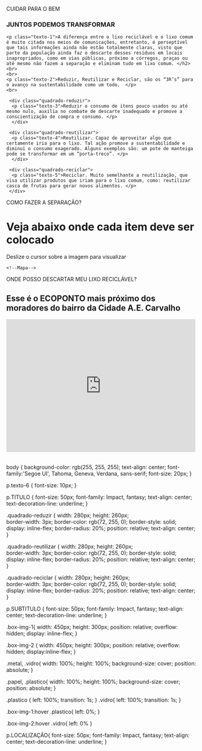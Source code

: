 <!DOCTYPE html>
<html lang="en">
<head>
  <meta charset="UTF-8">
  <meta http-equiv="X-UA-Compatible" content="IE=Edge">
  <meta name="viewport" content="width=device-width, initial-scale=1">

  <title>CUIDAR PARA O BEM</title>
  
  <!-- HTML -->
  

  <!-- Custom Styles -->
  <link rel="stylesheet" href="style.css">
</head>

<body>
  <p class="TITULO">CUIDAR PARA O BEM</p>

  <h3>JUNTOS PODEMOS TRANSFORMAR</h3>
  <!-- Project -->

    <p class="texto-1">A diferença entre o lixo reciclável e o lixo comum é muito citada nos meios de comunicações, entretanto, é perseptível que tais informações ainda não estão totalmente claras, visto que parte da população ainda faz o descarte desses resíduos em locais inapropriados, como em vias públicas, próximo a córregos, praças ou até mesmo não fazem a separação e eliminam tudo em lixo comum. </h2>
    <br>
    <br>
    <p class="texto-2">Reduzir, Reutilizar e Reciclar, são os “3R’s” para o avanço na sustentabilidade como um todo.  </p>
    <br>

     <div class="quadrado-reduzir">
      <p class="texto-3">Reduzir o consumo de itens pouco usados ou até mesmo nulo, auxilia no combate de descarte inadequado e promove a conscientização de compra e consumo. </p>
      </div>

     <div class="quadrado-reutilizar">
      <p class="texto-4">Reutilizar. Capaz de aproveitar algo que certamente iria para o lixo. Tal ação promove a sustentabilidade e diminui o consumo exagerado. Alguns exemplos são: um pote de manteiga pode se transformar em um “porta-treco”. </p>
      </div>

     <div class="quadrado-reciclar">
      <p class="texto-5">Reciclar. Muito semelhante a reutilização, que visa utilizar produtos que iriam para o lixo comum, como: reutilizar casca de frutas para gerar novos alimentos. </p>
     </div>

 <!--Separação do lixo-->
  <p class="SUBTITULO">COMO FAZER A SEPARAÇÃO?</p>
  </p>
  <h1>Veja abaixo onde cada item deve ser colocado</h1>
     <div class="box-img-1">
       <div class="papel" style="background-image: url(imagens/papel.png);"></div>
       <div class="plastico" style="background-image: url(imagens/plastico.png);"></div>
       </div>
     <div class="box-img-2">
       <div class="metal" style="background-image: url(imagens/metal.png);"></div>
       <div class="vidro" style="background-image: url(imagens/vidro.png);"></div>
    </div>
    <p class="texto-6">Deslize o cursor sobre a imagem para visualizar</p>

    <!--Mapa-->
  <p class="LOCALIZAÇÃO">ONDE POSSO DESCARTAR MEU LIXO RECICLÁVEL?</p>
  <h2>Esse é o ECOPONTO mais próximo dos moradores do bairro da Cidade A.E. Carvalho</h2>
  <div class="contrainer-form">
    <iframe src="https://www.google.com/maps/embed?pb=!1m18!1m12!1m3!1d3658.324475710072!2d-46.46353064038151!3d-23.52082927744881!2m3!1f0!2f0!3f0!3m2!1i1024!2i768!4f13.1!3m3!1m2!1s0x94ce6131340d0d0b%3A0x1bbbaae39139d689!2sR.%20Manuel%20Alves%20da%20Rocha%2C%20584%20-%20Parque%20Guarani%2C%20S%C3%A3o%20Paulo%20-%20SP%2C%2008235-620!5e0!3m2!1spt-BR!2sbr!4v1710714362337!5m2!1spt-BR!2sbr" width="500" height="350" style="border:0;" allowfullscreen="" loading="lazy" referrerpolicy="no-referrer-when-downgrade"></iframe>
  </div>

</body>
</html>

body {
    background-color: rgb(255, 255, 255);
    text-align: center;
    font-family:'Segoe UI', Tahoma, Geneva, Verdana, sans-serif;
    font-size: 20px;
}

p.texto-6 {
     font-size: 10px;
}

p.TITULO {
    font-size: 50px;
    font-family: Impact, fantasy;
    text-align: center;
    text-decoration-line: underline;
}

.quadrado-reduzir {
    width: 280px;
    height: 260px;            
    border-width: 3px;
    border-color: rgb(72, 255, 0);
    border-style: solid;
    display: inline-flex;
    border-radius: 20%;
    position: relative;
    text-align: center;
}

.quadrado-reutilizar {
    width: 280px;
    height: 260px;            
    border-width: 3px;
    border-color: rgb(72, 255, 0);
    border-style: solid;
    display: inline-flex;
    border-radius: 20%;
    position: relative;
    text-align: center;
}

.quadrado-reciclar {
    width: 280px;
    height: 260px;            
    border-width: 3px;
    border-color: rgb(72, 255, 0);
    border-style: solid;
    display: inline-flex;
    border-radius: 20%;
    position: relative;
    text-align: center;
}

p.SUBTITULO {
    font-size: 50px;
    font-family: Impact, fantasy;
    text-align: center;
    text-decoration-line: underline;
}

.box-img-1{
    width: 450px;
    height: 300px;
    position: relative;
    overflow: hidden;
    display: inline-flex;
}

.box-img-2 {
    width: 450px;
    height: 300px;
    position: relative;
    overflow: hidden;
    display:inline-flex;
}

.metal, .vidro{
    width: 100%;
    height: 100%;
    background-size: cover;
    position: absolute;
}

.papel, .plastico{
    width: 100%;
    height: 100%;
    background-size: cover;
    position: absolute;
}

.plastico { 
    left: 100%;
    transition: 1s;
}
.vidro{
    left: 100%;
    transition: 1s;
}

.box-img-1:hover .plastico{
    left: 0%;
}

.box-img-2:hover .vidro{
    left: 0%
}

p.LOCALIZAÇÃO{
    font-size: 50px;
    font-family: Impact, fantasy;
    text-align: center;
    text-decoration-line: underline;
}


